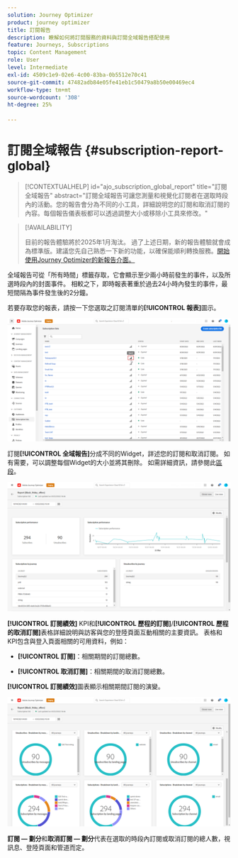```yaml
---
solution: Journey Optimizer
product: journey optimizer
title: 訂閱報告
description: 瞭解如何將訂閱服務的資料與訂閱全域報告搭配使用
feature: Journeys, Subscriptions
topic: Content Management
role: User
level: Intermediate
exl-id: 4509c1e9-02e6-4c00-83ba-0b5512e70c41
source-git-commit: 47482adb84e05fe41eb1c50479a8b50e00469ec4
workflow-type: tm+mt
source-wordcount: '308'
ht-degree: 25%

---
```


# 訂閱全域報告 {#subscription-report-global}

>[!CONTEXTUALHELP]
>id="ajo_subscription_global_report"
>title="訂閱全域報告"
>abstract="訂閱全域報告可讓您測量和視覺化訂閱者在選取時段內的活動。您的報告會分為不同的小工具，詳細說明您的訂閱和取消訂閱的內容。每個報告儀表板都可以透過調整大小或移除小工具來修改。"

>[!AVAILABILITY]
>
>目前的報告體驗將於2025年1月淘汰。 過了上述日期，新的報告體驗就會成為標準版。建議您先自己熟悉一下新的功能，以確保能順利轉換服務。[開始使用Journey Optimizer的新報告介面。](report-gs-cja.md)

全域報告可從「所有時間」標籤存取，它會顯示至少兩小時前發生的事件，以及所選時段內的封面事件。 相較之下，即時報表著重於過去24小時內發生的事件，最短間隔為事件發生後的2分鐘。

若要存取您的報表，請按一下您選取之訂閱清單的&#x200B;**[!UICONTROL 報表]**&#x200B;圖示。

![](assets/subscription_report_7.png)

訂閱&#x200B;**[!UICONTROL 全域報告]**&#x200B;分成不同的Widget，詳述您的訂閱和取消訂閱。 如有需要，可以調整每個Widget的大小並將其刪除。 如需詳細資訊，請參閱此[區段](global-report.md)。

![](assets/subscription_report_1.png)

**[!UICONTROL 訂閱績效]** KPI和&#x200B;**[!UICONTROL 歷程的訂閱]**/**[!UICONTROL 歷程的取消訂閱]**&#x200B;表格詳細說明與訪客與您的登陸頁面互動相關的主要資訊。 表格和KPI包含與登入頁面相關的可用資料，例如：

* **[!UICONTROL 訂閱]**：相關期間的訂閱總數。

* **[!UICONTROL 取消訂閱]**：相關期間的取消訂閱總數。

**[!UICONTROL 訂閱績效]**&#x200B;圖表顯示相關期間訂閱的演變。

![](assets/subscription_report_2.png)

**訂閱 — 劃分**&#x200B;和&#x200B;**取消訂閱 — 劃分**&#x200B;代表在選取的時段內訂閱或取消訂閱的總人數，視訊息、登陸頁面和管道而定。

